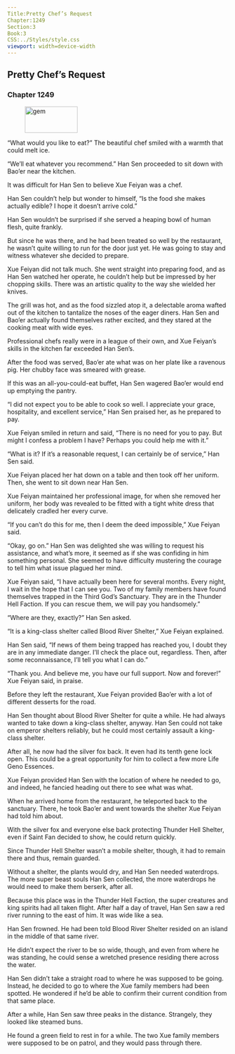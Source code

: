 ```yaml
---
Title:Pretty Chef’s Request 
Chapter:1249 
Section:3 
Book:3 
CSS:../Styles/style.css 
viewport: width=device-width
---
```

  
## Pretty Chef’s Request
### Chapter 1249
  
<figure>
	<img src="../Images/gem.gif" alt="gem" id="gem" width="120" height="60" />
</figure>
  

  
“What would you like to eat?” The beautiful chef smiled with a warmth that could melt ice.

“We’ll eat whatever you recommend.” Han Sen proceeded to sit down with Bao’er near the kitchen.

It was difficult for Han Sen to believe Xue Feiyan was a chef.

Han Sen couldn’t help but wonder to himself, “Is the food she makes actually edible? I hope it doesn’t arrive cold.”

Han Sen wouldn’t be surprised if she served a heaping bowl of human flesh, quite frankly.

But since he was there, and he had been treated so well by the restaurant, he wasn’t quite willing to run for the door just yet. He was going to stay and witness whatever she decided to prepare.

Xue Feiyan did not talk much. She went straight into preparing food, and as Han Sen watched her operate, he couldn’t help but be impressed by her chopping skills. There was an artistic quality to the way she wielded her knives.

The grill was hot, and as the food sizzled atop it, a delectable aroma wafted out of the kitchen to tantalize the noses of the eager diners. Han Sen and Bao’er actually found themselves rather excited, and they stared at the cooking meat with wide eyes.

Professional chefs really were in a league of their own, and Xue Feiyan’s skills in the kitchen far exceeded Han Sen’s.

After the food was served, Bao’er ate what was on her plate like a ravenous pig. Her chubby face was smeared with grease.

If this was an all-you-could-eat buffet, Han Sen wagered Bao’er would end up emptying the pantry.

“I did not expect you to be able to cook so well. I appreciate your grace, hospitality, and excellent service,” Han Sen praised her, as he prepared to pay.

Xue Feiyan smiled in return and said, “There is no need for you to pay. But might I confess a problem I have? Perhaps you could help me with it.”

“What is it? If it’s a reasonable request, I can certainly be of service,” Han Sen said.

Xue Feiyan placed her hat down on a table and then took off her uniform. Then, she went to sit down near Han Sen.

Xue Feiyan maintained her professional image, for when she removed her uniform, her body was revealed to be fitted with a tight white dress that delicately cradled her every curve.

“If you can’t do this for me, then I deem the deed impossible,” Xue Feiyan said.

“Okay, go on.” Han Sen was delighted she was willing to request his assistance, and what’s more, it seemed as if she was confiding in him something personal. She seemed to have difficulty mustering the courage to tell him what issue plagued her mind.

Xue Feiyan said, “I have actually been here for several months. Every night, I wait in the hope that I can see you. Two of my family members have found themselves trapped in the Third God’s Sanctuary. They are in the Thunder Hell Faction. If you can rescue them, we will pay you handsomely.”

“Where are they, exactly?” Han Sen asked.

“It is a king-class shelter called Blood River Shelter,” Xue Feiyan explained.

Han Sen said, “If news of them being trapped has reached you, I doubt they are in any immediate danger. I’ll check the place out, regardless. Then, after some reconnaissance, I’ll tell you what I can do.”

“Thank you. And believe me, you have our full support. Now and forever!” Xue Feiyan said, in praise.

Before they left the restaurant, Xue Feiyan provided Bao’er with a lot of different desserts for the road.

Han Sen thought about Blood River Shelter for quite a while. He had always wanted to take down a king-class shelter, anyway. Han Sen could not take on emperor shelters reliably, but he could most certainly assault a king-class shelter.

After all, he now had the silver fox back. It even had its tenth gene lock open. This could be a great opportunity for him to collect a few more Life Geno Essences.

Xue Feiyan provided Han Sen with the location of where he needed to go, and indeed, he fancied heading out there to see what was what.

When he arrived home from the restaurant, he teleported back to the sanctuary. There, he took Bao’er and went towards the shelter Xue Feiyan had told him about.

With the silver fox and everyone else back protecting Thunder Hell Shelter, even if Saint Fan decided to show, he could return quickly.

Since Thunder Hell Shelter wasn’t a mobile shelter, though, it had to remain there and thus, remain guarded.

Without a shelter, the plants would dry, and Han Sen needed waterdrops. The more super beast souls Han Sen collected, the more waterdrops he would need to make them berserk, after all.

Because this place was in the Thunder Hell Faction, the super creatures and king spirits had all taken flight. After half a day of travel, Han Sen saw a red river running to the east of him. It was wide like a sea.

Han Sen frowned. He had been told Blood River Shelter resided on an island in the middle of that same river.

He didn’t expect the river to be so wide, though, and even from where he was standing, he could sense a wretched presence residing there across the water.

Han Sen didn’t take a straight road to where he was supposed to be going. Instead, he decided to go to where the Xue family members had been spotted. He wondered if he’d be able to confirm their current condition from that same place.

After a while, Han Sen saw three peaks in the distance. Strangely, they looked like steamed buns.

He found a green field to rest in for a while. The two Xue family members were supposed to be on patrol, and they would pass through there.